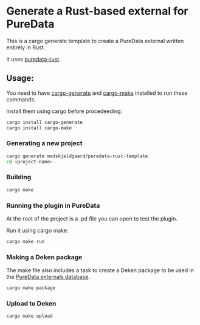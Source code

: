 # Generate a Rust-based external for PureData

This is a cargo generate template to create a PureData external written entirely in Rust.

It uses [puredata-rust](https://github.com/x37v/puredata-rust).

## Usage:

You need to have [cargo-generate](https://github.com/cargo-generate/cargo-generate) and [cargo-make](https://github.com/sagiegurari/cargo-make) installed to run these commands.

Install them using cargo before procedeeding:
    
```bash
cargo install cargo-generate
cargo install cargo-make
```

### Generating a new project

```bash
cargo generate madskjeldgaard/puredata-rust-template
cd <project-name>
```

### Building

```bash
cargo make
```

### Running the plugin in PureData

At the root of the project is a .pd file you can open to test the plugin.

Run it using cargo make:

```bash
cargo make run
```

### Making a Deken package

The make file also includes a task to create a Deken package to be used in the [PureData externals database](https://deken.puredata.info/).

```bash
cargo make package
```

### Upload to Deken

```bash
cargo make upload
```
